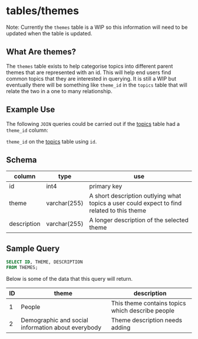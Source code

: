 
# tables/themes

Note: Currently the `themes` table is a WIP so this information will need to be updated when the table is updated.


## What Are themes?
The `themes` table exists to help categorise topics into different parent themes that are represented with an id. This will help end users find common topics that they are interested in querying. It is still a WIP but eventually there will be something like `theme_id` in the `topics` table that will relate the two in a one to many relationship.

## Example Use
The following `JOIN` queries could be carried out if the [topics](topics.md) table had a `theme_id` column:

`theme_id` on the [topics](topics.md) table using `id`.
## Schema

|column|type|use|
|-|-|-|
|id|int4|primary key|
|theme|varchar(255)|A short description outlying what topics a user could expect to find related to this theme|
|description|varchar(255)|A longer description of the selected theme|

## Sample Query

```sql
SELECT ID, THEME, DESCRIPTION 
FROM THEMES;
```

Below is some of the data that this query will return.

|ID|theme|description|
|-|-|-|
|1|People|This theme contains topics which describe people|
|2|Demographic and social information about everybody|Theme description needs adding|
